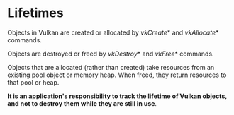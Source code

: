 # Lifetimes

Objects in Vulkan are created or allocated by *vkCreate** and *vkAllocate** commands.

Objects are destroyed or freed by *vkDestroy** and *vkFree** commands.

Objects that are allocated (rather than created) take resources from an existing pool object or memory heap. When freed, they return resources to that pool or heap.

**It is an application's responsibility to track the lifetime of Vulkan objects, and not to destroy them while they are still in use**.